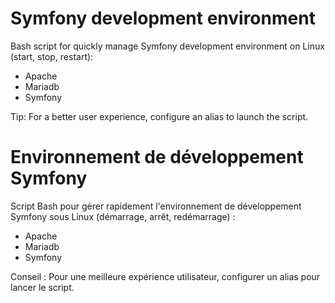 # Symfony development environment

Bash script for quickly manage Symfony development environment on Linux (start, stop, restart):

- Apache
- Mariadb
- Symfony

Tip: For a better user experience, configure an alias to launch the script.


# Environnement de développement Symfony

Script Bash pour gérer rapidement l'environnement de développement Symfony sous Linux (démarrage, arrêt, redémarrage) :

- Apache
- Mariadb
- Symfony

Conseil : Pour une meilleure expérience utilisateur, configurer un alias pour lancer le script.

